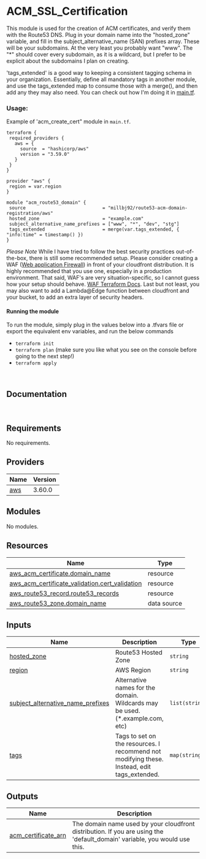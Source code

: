 # ACM_SSL_Certification

This module is used for the creation of ACM certificates, and verify them with the Route53 DNS. Plug in your domain name into the "hosted_zone" variable, and fill in the subject_alternative_name (SAN) prefixes array. These will be your subdomains. At the very least you probably want "www". The "*" should cover every subdomain, as it is a wildcard, but I prefer to be explicit about the subdomains I plan on creating.

'tags_extended' is a good way to keeping a consistent tagging schema in your organization. Essentially, define all mandatory tags in another module, and use the tags_extended map to consume those with a merge(), and then add any they may also need. You can check out how I'm doing it in [main.tf](main.tf).

### Usage:

 Example of 'acm_create_cert" module in `main.tf`.

 ```hcl
terraform {
  required_providers {
    aws = {
      source  = "hashicorp/aws"
      version = "3.59.0"
    }
  }
}

provider "aws" {
  region = var.region
}

module "acm_route53_domain" {
  source                            = "millbj92/route53-acm-domain-registration/aws"
  hosted_zone                       = "example.com"
  subject_alternative_name_prefixes = ["www", "*", "dev", "stg"]
  tags_extended                     = merge(var.tags_extended, { "info:time" = timestamp() })
}
 ```

*Please Note* While I have tried to follow the best security practices out-of-the-box, there is still some recommended setup. Please consider creating a WAF ([Web application Firewall](https://aws.amazon.com/waf/)) in front of your cloudfront distribution. It is highly recommended that you use one, especially in a production environment. That said, WAF's are very situation-specific, so I cannot guess how your setup should behave.
 [WAF Terraform Docs](https://registry.terraform.io/providers/hashicorp/aws/latest/docs/resources/wafv2_web_acl). Last but not least, you may also want to add a Lambda@Edge function between cloudfront and your bucket, to add an extra layer of security headers.

   #### Running the module

 To run the module, simply plug in the values below into a .tfvars file or export the equivalent env variables, and run the below commands

   - `terraform init`
   - `terraform plan` (make sure you like what you see on the console before going to the next step!)
   - `terraform apply`

&nbsp;
## Documentation
&nbsp;
<!-- BEGINNING OF PRE-COMMIT-TERRAFORM DOCS HOOK -->
## Requirements

No requirements.

## Providers

| Name | Version |
|------|---------|
| <a name="provider_aws"></a> [aws](#provider\_aws) | 3.60.0 |

## Modules

No modules.

## Resources

| Name | Type |
|------|------|
| [aws_acm_certificate.domain_name](https://registry.terraform.io/providers/hashicorp/aws/latest/docs/resources/acm_certificate) | resource |
| [aws_acm_certificate_validation.cert_validation](https://registry.terraform.io/providers/hashicorp/aws/latest/docs/resources/acm_certificate_validation) | resource |
| [aws_route53_record.route53_records](https://registry.terraform.io/providers/hashicorp/aws/latest/docs/resources/route53_record) | resource |
| [aws_route53_zone.domain_name](https://registry.terraform.io/providers/hashicorp/aws/latest/docs/data-sources/route53_zone) | data source |

## Inputs

| Name | Description | Type | Default | Required |
|------|-------------|------|---------|:--------:|
| <a name="input_hosted_zone"></a> [hosted\_zone](#input\_hosted\_zone) | Route53 Hosted Zone | `string` | n/a | yes |
| <a name="input_region"></a> [region](#input\_region) | AWS Region | `string` | n/a | yes |
| <a name="input_subject_alternative_name_prefixes"></a> [subject\_alternative\_name\_prefixes](#input\_subject\_alternative\_name\_prefixes) | Alternative names for the domain. Wildcards may be used. (*.example.com, etc) | `list(string)` | `null` | no |
| <a name="input_tags"></a> [tags](#input\_tags) | Tags to set on the resources. I recommend not modifying these. Instead, edit tags\_extended. | `map(string)` | <pre>{<br>  "info:moduleRepo": "https://github.com/millbj92/terraform-aws-route53-acm-domain-registration",<br>  "info:terraform": "true",<br>  "info:terraformModule": "millbj92/route53-acm-custom-domain/aws"<br>}</pre> | no |

## Outputs

| Name | Description |
|------|-------------|
| <a name="output_acm_certificate_arn"></a> [acm\_certificate\_arn](#output\_acm\_certificate\_arn) | The domain name used by your cloudfront distribution. If you are using the 'default\_domain' variable, you would use this. |
<!-- END OF PRE-COMMIT-TERRAFORM DOCS HOOK -->